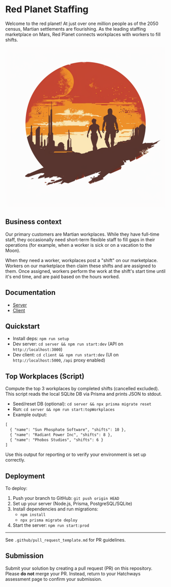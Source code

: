 # Red Planet Staffing

Welcome to the red planet! At just over one million people as of the 2050 census, Martian settlements are flourishing. As the leading staffing marketplace on Mars, Red Planet connects workplaces with workers to fill shifts.

![Red Planet Staffing](./assets/red-planet.webp)

## Business context

Our primary customers are Martian workplaces. While they have full-time staff, they occasionally need short-term flexible staff to fill gaps in their operations (for example, when a worker is sick or on a vacation to the Moon).

When they need a worker, workplaces post a "shift" on our marketplace. Workers on our marketplace then claim these shifts and are assigned to them. Once assigned, workers perform the work at the shift's start time until it's end time, and are paid based on the hours worked.

## Documentation

- [Server](./server/README.md)
- [Client](./client/README.md)

## Quickstart

- Install deps: `npm run setup`
- Dev server: `cd server && npm run start:dev` (API on `http://localhost:3000`)
- Dev client: `cd client && npm run start:dev` (UI on `http://localhost:5000`, `/api` proxy enabled)

## Top Workplaces (Script)

Compute the top 3 workplaces by completed shifts (cancelled excluded). This script reads the local SQLite DB via Prisma and prints JSON to stdout.

- Seed/reset DB (optional): `cd server && npx prisma migrate reset`
- Run: `cd server && npm run start:topWorkplaces`
- Example output:

```
[
  { "name": "Sun Phosphate Software", "shifts": 10 },
  { "name": "Radiant Power Inc", "shifts": 8 },
  { "name": "Phobos Studies", "shifts": 6 }
]
```

Use this output for reporting or to verify your environment is set up correctly.

## Deployment

To deploy:
1. Push your branch to GitHub: `git push origin HEAD`
2. Set up your server (Node.js, Prisma, PostgreSQL/SQLite)
3. Install dependencies and run migrations:
   - `npm install`
   - `npx prisma migrate deploy`
4. Start the server: `npm run start:prod`

---
See `.github/pull_request_template.md` for PR guidelines.
## Submission

Submit your solution by creating a pull request (PR) on this repository. Please **do not** merge your PR. Instead, return to your Hatchways assessment page to confirm your submission.
